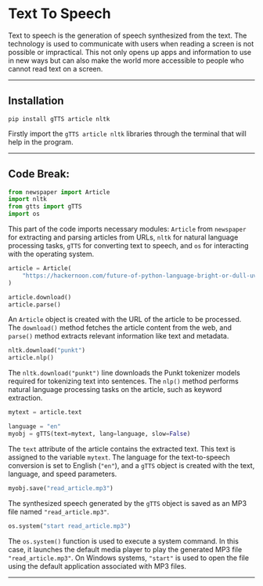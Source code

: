 # Text To Speech

Text to speech is the generation of speech synthesized from the text. The technology is used to communicate with users when reading a screen is not possible or impractical. This not only opens up apps and information to use in new ways but can also make the world more accessible to people who cannot read text on a screen.

-----

## Installation

```
pip install gTTS article nltk
```
Firstly import the `gTTS article nltk` libraries through the terminal that will help in the program.

-----

## Code Break:

```python
from newspaper import Article
import nltk
from gtts import gTTS
import os
```
This part of the code imports necessary modules: `Article` from `newspaper` for extracting and parsing articles from URLs, `nltk` for natural language processing tasks, `gTTS` for converting text to speech, and `os` for interacting with the operating system.

```python
article = Article(
    "https://hackernoon.com/future-of-python-language-bright-or-dull-uv41u3xwx"
)

article.download()
article.parse()
```
An `Article` object is created with the URL of the article to be processed. The `download()` method fetches the article content from the web, and `parse()` method extracts relevant information like text and metadata.

```python
nltk.download("punkt")
article.nlp()
```
The `nltk.download("punkt")` line downloads the Punkt tokenizer models required for tokenizing text into sentences. The `nlp()` method performs natural language processing tasks on the article, such as keyword extraction.

```python
mytext = article.text

language = "en"
myobj = gTTS(text=mytext, lang=language, slow=False)
```
The `text` attribute of the article contains the extracted text. This text is assigned to the variable `mytext`. The language for the text-to-speech conversion is set to English (`"en"`), and a `gTTS` object is created with the text, language, and speed parameters.

```python
myobj.save("read_article.mp3")
```
The synthesized speech generated by the `gTTS` object is saved as an MP3 file named `"read_article.mp3"`.

```python
os.system("start read_article.mp3")
```
The `os.system()` function is used to execute a system command. In this case, it launches the default media player to play the generated MP3 file `"read_article.mp3"`. On Windows systems, `"start"` is used to open the file using the default application associated with MP3 files.

-----